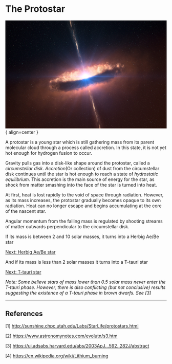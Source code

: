 <!--Contributors: Markus-->

# The Protostar

![Protostellar Jets (https://scitechdaily.com/scientists-simulate-astrophysical-jets/)](../../assets/beginning/Researchers-Simulate-Astrophysical-Jets-in-the-Lab.jpg){ align=center }

A protostar is a young star which is still gathering mass from its parent molecular cloud through a process called accretion. In this state, it is not yet hot enough for hydrogen fusion to occur.

Gravity pulls gas into a disk-like shape around the protostar, called a _circumstellar disk_. _Accretion_(Or collection) of dust from the circumstellar disk continues until the star is hot enough to reach a state of _hydrostatic equilibrium_. This accretion is the main source of energy for the star, as shock from matter smashing into the face of the star is turned into heat. 

At first, heat is lost rapidly to the void of space through radiation. However, as its mass increases, the protostar gradually becomes opaque to its own radiation. Heat can no longer escape and begins accumulating at the core of the nascent star.

Angular momentum from the falling mass is regulated by shooting streams of matter outwards perpendicular to the circumstellar disk. 

If its mass is between 2 and 10 solar masses, it turns into a Herbig Ae/Be star

[Next: Herbig Ae/Be star](./herbig-ae-be.md)

And if its mass is less than 2 solar masses it turns into a T-tauri star

[Next: T-tauri star](./t-tauri.md)

_Note: Some believe stars of mass lower than 0.5 solar mass never enter the T-tauri phase. However, there is also conflicting (but not conclusive) results suggesting the existence of a T-tauri phase in brown dwarfs. See [3]_




<hr/>

## References

[1] http://sunshine.chpc.utah.edu/Labs/StarLife/protostars.html

[2] https://www.astronomynotes.com/evolutn/s3.htm

[3] https://ui.adsabs.harvard.edu/abs/2003ApJ...592..282J/abstract 

[4] https://en.wikipedia.org/wiki/Lithium_burning
